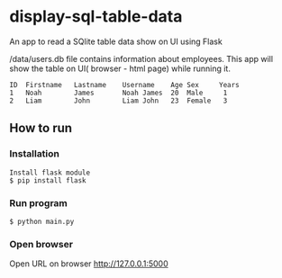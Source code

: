 # display-sql-table-data
An app to read a SQlite table data show on UI  using Flask

/data/users.db file contains information about employees.
This app will show the table on UI( browser - html page) while running it.

    ID	Firstname	Lastname	Username	Age	Sex	    Years
    1	Noah	    James	    Noah James	20	Male	 1
    2	Liam	    John	    Liam John	23	Female	 3


## How to run 
### Installation
    Install flask module
    $ pip install flask

### Run program 
    $ python main.py 

### Open browser
Open URL on browser http://127.0.0.1:5000
